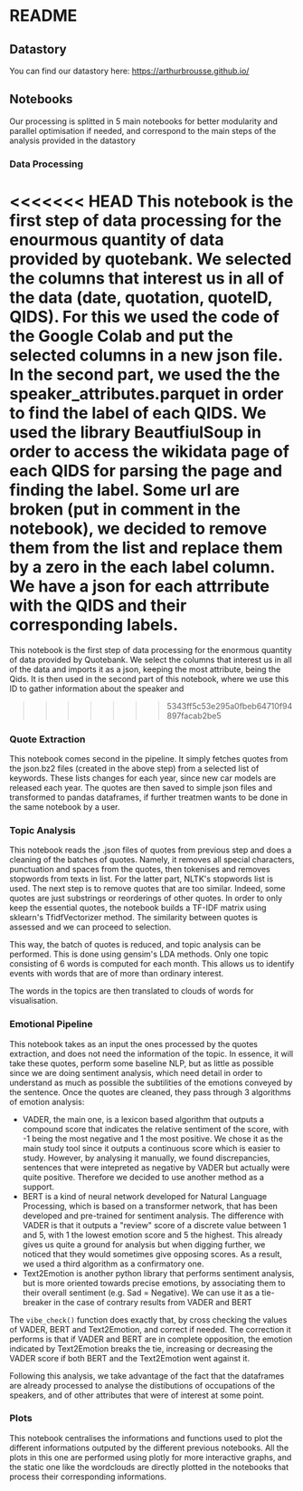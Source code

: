 # README

## Datastory 

You can find our datastory here: https://arthurbrousse.github.io/

## Notebooks

Our processing is splitted in 5 main notebooks for better modularity and parallel optimisation if needed, and correspond to the main steps of the analysis provided in the datastory 

### Data Processing 

<<<<<<< HEAD
This notebook is the first step of data processing for the enourmous quantity of data provided by quotebank. We selected the columns that interest us in all of the data (date, quotation, quoteID, QIDS). For this we used the code of the Google Colab and put the selected columns in a new json file.
In the second part, we used the the speaker_attributes.parquet in order to find the label of each QIDS. We used the library BeautfiulSoup in order to access the wikidata page of each QIDS for parsing the page and finding the label. Some url are broken (put in comment in the notebook), we decided to remove them from the list and replace them by a zero in the each label column. We have a json for each attrribute with the QIDS and their corresponding labels.
=======
This notebook is the first step of data processing for the enormous quantity of data provided by Quotebank. We select the columns that interest us in all of the data and imports it as a json, keeping the most attribute, being the Qids. It is then used in the second part of this notebook, where we use this ID to gather information about the speaker and 
>>>>>>> 5343ff5c53e295a0fbeb64710f94897facab2be5
 
### Quote Extraction

This notebook comes second in the pipeline. It simply fetches quotes from the json.bz2 files (created in the above step) from a selected list of keywords. These lists changes for each year, since new car models are released each year. The quotes are then saved to simple json files and transformed to pandas dataframes, if further treatmen wants to be done in the same notebook by a user.

### Topic Analysis

This notebook reads the .json files of quotes from previous step and does a cleaning of the batches of quotes. Namely, it removes all special characters, punctuation and spaces from the quotes, then tokenises and removes stopwords from texts in list. For the latter part, NLTK's stopwords list is used. 
The next step is to remove quotes that are too similar. Indeed, some quotes are just substrings or reorderings of other quotes. In order to only keep the essential quotes, the notebook builds a TF-IDF matrix using sklearn's TfidfVectorizer method. The similarity between quotes is assessed and we can proceed to selection. 

This way, the batch of quotes is reduced, and topic analysis can be performed. This is done using gensim's LDA methods. Only one topic consisting of 6 words is computed for each month. This allows us to identify events with words that are of more than ordinary interest. 

The words in the topics are then translated to clouds of words for visualisation.

### Emotional Pipeline

This notebook takes as an input the ones processed by the quotes extraction, and does not need the information of the topic. In essence, it will take these quotes, perform some baseline NLP, but as little as possible since we are doing sentiment analysis, which need detail in order to understand as much as possible the subtilities of the emotions conveyed by the sentence. Once the quotes are cleaned, they pass through 3 algorithms of emotion analysis: 

- VADER, the main one, is a lexicon based algorithm that outputs a compound score that indicates the relative sentiment of the score, with -1 being the most negative and 1 the most positive. We chose it as the main study tool since it outputs a continuous score which is easier to study. However, by analysing it manually, we found discrepancies, sentences that were intepreted as negative by VADER but actually were quite positive. Therefore we decided to use another method as a support.
- BERT is a kind of neural network developed for Natural Language Processing, which is based on a transformer network, that has been developed and pre-trained for sentiment analysis. The difference with VADER is that it outputs a "review" score of a discrete value between 1 and 5, with 1 the lowest emotion score and 5 the highest. This already gives us quite a ground for analysis but when digging further, we noticed that they would sometimes give opposing scores. As a result, we used a third algorithm as a confirmatory one.
- Text2Emotion is another python library that performs sentiment analysis, but is more oriented towards precise emotions, by associating them to their overall sentiment (e.g. Sad = Negative). We can use it as a tie-breaker in the case of contrary results from VADER and BERT 

The `vibe_check()` function does exactly that, by cross checking the values of VADER, BERT and Text2Emotion, and correct if needed. The correction it performs is that if VADER and BERT are in complete opposition, the emotion indicated by Text2Emotion breaks the tie, increasing or decreasing the VADER score if both BERT and the Text2Emotion went against it.

Following this analysis, we take advantage of the fact that the dataframes are already processed to analyse the distibutions of occupations of the speakers, and of other attributes that were of interest at some point.

### Plots 

This notebook centralises the informations and functions used to plot the different informations outputed by the different previous notebooks. All the plots in this one are performed using plotly for more interactive graphs, and the static one like the wordclouds are directly plotted in the notebooks that process their corresponding informations. 
